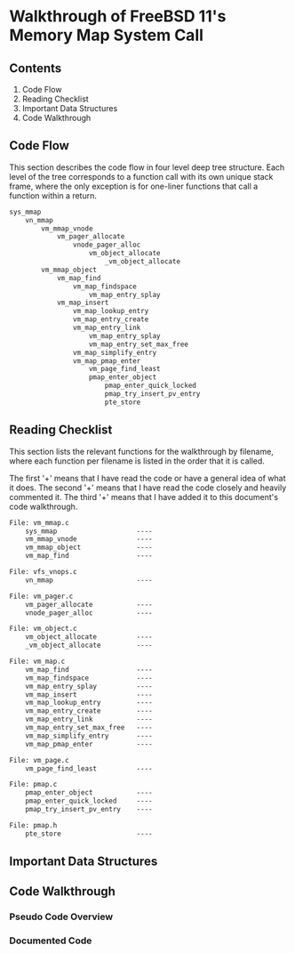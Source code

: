 # Walkthrough of FreeBSD 11's Memory Map System Call

## Contents

1. Code Flow
2. Reading Checklist
3. Important Data Structures
4. Code Walkthrough

## Code Flow

This section describes the code flow in four level deep tree structure.
Each level of the tree corresponds to a function call with its own
unique stack frame, where the only exception is for one-liner functions
that call a function within a return.

```txt
sys_mmap
	vn_mmap
		vm_mmap_vnode
			vm_pager_allocate
				vnode_pager_alloc
					vm_object_allocate
						_vm_object_allocate
		vm_mmap_object
			vm_map_find
				vm_map_findspace
					vm_map_entry_splay
			vm_map_insert
				vm_map_lookup_entry
				vm_map_entry_create
				vm_map_entry_link
					vm_map_entry_splay
					vm_map_entry_set_max_free
				vm_map_simplify_entry
				vm_map_pmap_enter
					vm_page_find_least
					pmap_enter_object
						pmap_enter_quick_locked
						pmap_try_insert_pv_entry
						pte_store
```

## Reading Checklist

This section lists the relevant functions for the walkthrough by filename,
where each function per filename is listed in the order that it is called.

The first '+' means that I have read the code or have a general idea of what it does.
The second '+' means that I have read the code closely and heavily commented it.
The third '+' means that I have added it to this document's code walkthrough.

```txt
File: vm_mmap.c
	sys_mmap					----
	vm_mmap_vnode				----
	vm_mmap_object				----
	vm_map_find					----

File: vfs_vnops.c
	vn_mmap						----

File: vm_pager.c
	vm_pager_allocate			----
	vnode_pager_alloc			----

File: vm_object.c
	vm_object_allocate			----
	_vm_object_allocate			----

File: vm_map.c
	vm_map_find					----
	vm_map_findspace			----
	vm_map_entry_splay			----
	vm_map_insert				----
	vm_map_lookup_entry			----
	vm_map_entry_create			----
	vm_map_entry_link			----
	vm_map_entry_set_max_free	----
	vm_map_simplify_entry		----
	vm_map_pmap_enter			----

File: vm_page.c
	vm_page_find_least			----

File: pmap.c
	pmap_enter_object			----
	pmap_enter_quick_locked		----
	pmap_try_insert_pv_entry	----

File: pmap.h
	pte_store					----
```

## Important Data Structures

## Code Walkthrough

### Pseudo Code Overview 

### Documented Code

```c
```
